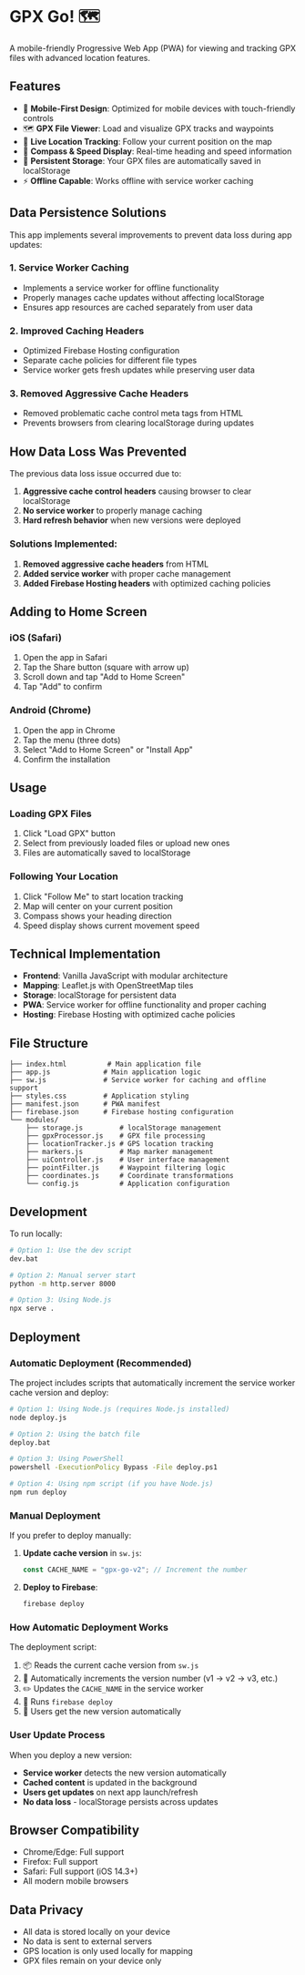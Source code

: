 # GPX Go! 🗺️

A mobile-friendly Progressive Web App (PWA) for viewing and tracking GPX files with advanced location features.

## Features

- 📱 **Mobile-First Design**: Optimized for mobile devices with touch-friendly controls
- 🗺️ **GPX File Viewer**: Load and visualize GPX tracks and waypoints
- 📍 **Live Location Tracking**: Follow your current position on the map
- 🧭 **Compass & Speed Display**: Real-time heading and speed information
- 💾 **Persistent Storage**: Your GPX files are automatically saved in localStorage
- ⚡ **Offline Capable**: Works offline with service worker caching

## Data Persistence Solutions

This app implements several improvements to prevent data loss during app updates:

### 1. Service Worker Caching
- Implements a service worker for offline functionality
- Properly manages cache updates without affecting localStorage
- Ensures app resources are cached separately from user data

### 2. Improved Caching Headers
- Optimized Firebase Hosting configuration
- Separate cache policies for different file types
- Service worker gets fresh updates while preserving user data

### 3. Removed Aggressive Cache Headers
- Removed problematic cache control meta tags from HTML
- Prevents browsers from clearing localStorage during updates

## How Data Loss Was Prevented

The previous data loss issue occurred due to:
1. **Aggressive cache control headers** causing browser to clear localStorage
2. **No service worker** to properly manage caching
3. **Hard refresh behavior** when new versions were deployed

### Solutions Implemented:

1. **Removed aggressive cache headers** from HTML
2. **Added service worker** with proper cache management
3. **Added Firebase Hosting headers** with optimized caching policies

## Adding to Home Screen

### iOS (Safari)
1. Open the app in Safari
2. Tap the Share button (square with arrow up)
3. Scroll down and tap "Add to Home Screen"
4. Tap "Add" to confirm

### Android (Chrome)
1. Open the app in Chrome
2. Tap the menu (three dots)
3. Select "Add to Home Screen" or "Install App"
4. Confirm the installation

## Usage

### Loading GPX Files
1. Click "Load GPX" button
2. Select from previously loaded files or upload new ones
3. Files are automatically saved to localStorage

### Following Your Location
1. Click "Follow Me" to start location tracking
2. Map will center on your current position
3. Compass shows your heading direction
4. Speed display shows current movement speed

## Technical Implementation

- **Frontend**: Vanilla JavaScript with modular architecture
- **Mapping**: Leaflet.js with OpenStreetMap tiles
- **Storage**: localStorage for persistent data
- **PWA**: Service worker for offline functionality and proper caching
- **Hosting**: Firebase Hosting with optimized cache policies

## File Structure

```
├── index.html          # Main application file
├── app.js             # Main application logic
├── sw.js              # Service worker for caching and offline support
├── styles.css         # Application styling
├── manifest.json      # PWA manifest
├── firebase.json      # Firebase hosting configuration
└── modules/
    ├── storage.js         # localStorage management
    ├── gpxProcessor.js    # GPX file processing
    ├── locationTracker.js # GPS location tracking
    ├── markers.js         # Map marker management
    ├── uiController.js    # User interface management
    ├── pointFilter.js     # Waypoint filtering logic
    ├── coordinates.js     # Coordinate transformations
    └── config.js          # Application configuration
```

## Development

To run locally:
```bash
# Option 1: Use the dev script
dev.bat

# Option 2: Manual server start
python -m http.server 8000

# Option 3: Using Node.js
npx serve .
```

## Deployment

### Automatic Deployment (Recommended)
The project includes scripts that automatically increment the service worker cache version and deploy:

```bash
# Option 1: Using Node.js (requires Node.js installed)
node deploy.js

# Option 2: Using the batch file
deploy.bat

# Option 3: Using PowerShell
powershell -ExecutionPolicy Bypass -File deploy.ps1

# Option 4: Using npm script (if you have Node.js)
npm run deploy
```

### Manual Deployment
If you prefer to deploy manually:

1. **Update cache version** in `sw.js`:
   ```javascript
   const CACHE_NAME = "gpx-go-v2"; // Increment the number
   ```

2. **Deploy to Firebase**:
   ```bash
   firebase deploy
   ```

### How Automatic Deployment Works

The deployment script:
1. 📦 Reads the current cache version from `sw.js`
2. 🔢 Automatically increments the version number (v1 → v2 → v3, etc.)
3. ✏️ Updates the `CACHE_NAME` in the service worker
4. 🚀 Runs `firebase deploy`
5. 🎉 Users get the new version automatically

### User Update Process

When you deploy a new version:
- **Service worker** detects the new version automatically
- **Cached content** is updated in the background
- **Users get updates** on next app launch/refresh
- **No data loss** - localStorage persists across updates

## Browser Compatibility

- Chrome/Edge: Full support
- Firefox: Full support  
- Safari: Full support (iOS 14.3+)
- All modern mobile browsers

## Data Privacy

- All data is stored locally on your device
- No data is sent to external servers
- GPS location is only used locally for mapping
- GPX files remain on your device only
